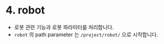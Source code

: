 # 4. robot

- 로봇 관련 기능과 로봇 파라미터를 처리합니다.
- `robot` 의 path parameter 는 `/project/robot/` 으로 시작합니다.

<br>